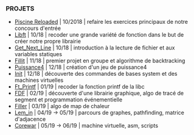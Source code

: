 ### PROJETS

* <a href="piscine-reloaded/">Piscine Reloaded</a> | 10/2018 | refaire les exercices principaux de notre concours d'entrée
* <a href="libft/">Libft</a> | 10/18 | recoder une grande variété de fonction dans le but de créer notre propre librairie
* <a href="gnl/">Get_Next_Line</a> | 10/18 | introduction à la lecture de fichier et aux variables statiques
* <a href="fillit/">Fillit</a> | 11/18 | premier projet en groupe et algorithme de backtracking
* <a href="p4/">Puissance4</a> | 12/18 | création d'un jeu de puissance4
* <a href="init/">Init</a> | 12/18 | découverte des commandes de bases system et des machines virtuelles
* <a href="ft_printf/">Ft_Printf</a> | 01/19 | recoder la fonction printf de la libc
* <a href="fdf/">FDF</a> | 02/19 | découverte d'une librairie graphique, algo de tracé de segment et programmation événementielle
* <a href="filler/">Filler</a> | 03/19 | algo de map de chaleur
* <a href="lem_in/">Lem_in</a> | 04/19 -> 05/19 | parcours de graphes, pathfinding, matrice d'adjacence
* <a href="corewar/">Corewar</a> | 05/19 -> 06/19 | machine virtuelle, asm, scripts
